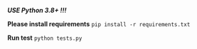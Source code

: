 ***USE Python 3.8+ !!!***

**Please install requirements** `pip install -r requirements.txt`

**Run test** `python tests.py`